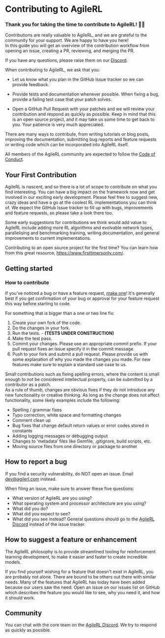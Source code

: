 # Contributing to AgileRL

### Thank you for taking the time to contribute to AgileRL! 🤖🎉

Contributions are really valuable to AgileRL, and we are grateful to the community for your support. We are happy to have you here!<br>
In this guide you will get an overview of the contribution workflow from opening an issue, creating a PR, reviewing, and merging the PR.

If you have any questions, please raise them on our [Discord](https://discord.gg/eB8HyTA2ux).

When contributing to AgileRL, we ask that you:

- Let us know what you plan in the GitHub Issue tracker so we can provide feedback.

- Provide tests and documentation whenever possible. When fixing a bug, provide a failing test case that your patch solves.

- Open a GitHub Pull Request with your patches and we will review your contribution and respond as quickly as possible. Keep in mind that this is an open source project, and it may take us some time to get back to you. Your patience is very much appreciated.

There are many ways to contribute, from writing tutorials or blog posts, improving the documentation, submitting bug reports and feature requests or writing code which can be incorporated into AgileRL itself.

All members of the AgileRL community are expected to follow the [Code of Conduct](https://github.com/AgileRL/AgileRL/blob/main/CODE_OF_CONDUCT.md).

## Your First Contribution
AgileRL is nascent, and so there is a lot of scope to contribute on what you find interesting. You can have a big impact on the framework now and get involved in our exciting early development.
Please feel free to suggest new, crazy ideas and have a go at the coolest RL implementations you can think of. 
We expect the GitHub Issue tracker to fill up with bugs, improvements and feature requests, so please take a look there too.

Some early suggestions for contributions we think would add value to AgileRL include adding more RL algorithms and evolvable network types, parallelising and benchmarking training, writing documentation, and general improvements to current implementations.

Contributing to an open source project for the first time? You can learn how from this great resource, https://www.firsttimersonly.com/.

## Getting started
### How to contribute
If you've noticed a bug or have a feature request, [make one](https://github.com/agilerl/agilerl/issues/new)! It's generally best if you get confirmation of your bug or approval for your feature request this way before starting to code.

For something that is bigger than a one or two line fix:

1. Create your own fork of the code.
2. Do the changes in your fork.
3. Run the tests. - **(TESTS UNDER CONSTRUCTION)**
4. Make the test pass.
5. Commit your changes. Please use an appropriate commit prefix. If your pull request fixes an issue specify it in the commit message.
6. Push to your fork and submit a pull request. Please provide us with some explanation of why you made the changes you made. For new features make sure to explain a standard use case to us.

Small contributions such as fixing spelling errors, where the content is small enough to not be considered intellectual property, can be submitted by a contributor as a patch. <br>
As a rule of thumb, changes are obvious fixes if they do not introduce any new functionality or creative thinking. As long as the change does not affect functionality, some likely examples include the following:

- Spelling / grammar fixes
- Typo correction, white space and formatting changes
- Comment clean up
- Bug fixes that change default return values or error codes stored in constants
- Adding logging messages or debugging output
- Changes to ‘metadata’ files like Gemfile, .gitignore, build scripts, etc.
- Moving source files from one directory or package to another

## How to report a bug
If you find a security vulnerability, do NOT open an issue. Email dev@agilerl.com instead.

When filing an issue, make sure to answer these five questions:

- What version of AgileRL are you using?
- What operating system and processor architecture are you using?
- What did you do?
- What did you expect to see?
- What did you see instead? General questions should go to the [AgileRL Discord](https://discord.gg/eB8HyTA2ux) instead of the issue tracker.

## How to suggest a feature or enhancement
The AgileRL philosophy is to provide streamlined tooling for reinforcement learning development, to make it easier and faster to create incredible models.

If you find yourself wishing for a feature that doesn't exist in AgileRL, you are probably not alone. There are bound to be others out there with similar needs. Many of the features that AgileRL has today have been added because our users saw the need. Open an issue on our issues list on GitHub which describes the feature you would like to see, why you need it, and how it should work.

## Community
You can chat with the core team on the [AgileRL Discord](https://discord.gg/eB8HyTA2ux). We try to respond as quickly as possible.
